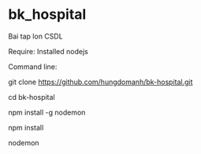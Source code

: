 # bk_hospital
Bai tap lon CSDL

Require: Installed nodejs

Command line:

git clone  https://github.com/hungdomanh/bk-hospital.git

cd bk-hospital

npm install -g nodemon

npm install

nodemon